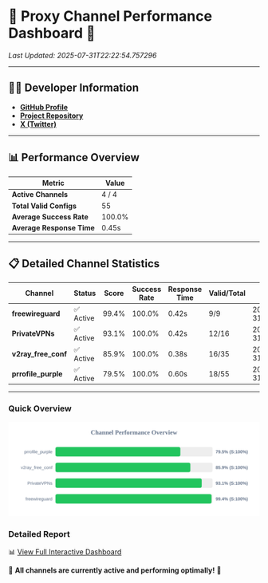 # 🌟 Proxy Channel Performance Dashboard 🌟

_Last Updated: 2025-07-31T22:22:54.757296_

---

## 👩‍💻 Developer Information

- **[GitHub Profile](https://github.com/4n0nymou3)**  
- **[Project Repository](https://github.com/4n0nymou3/multi-proxy-config-fetcher)**  
- **[X (Twitter)](https://x.com/4n0nymou3)**  

---

## 📊 Performance Overview

| Metric                | Value       |
|-----------------------|-------------|
| **Active Channels**   | 4 / 4       |
| **Total Valid Configs** | 55          |
| **Average Success Rate** | 100.0%      |
| **Average Response Time** | 0.45s       |

---

## 📋 Detailed Channel Statistics

| Channel          | Status     | Score  | Success Rate | Response Time | Valid/Total | Last Success               |
|------------------|------------|--------|--------------|---------------|-------------|----------------------------|
| **freewireguard**  | ✅ Active  | 99.4%  | 100.0% | 0.42s         | 9/9       | 2025-07-31T22:22:54.755490 |
| **PrivateVPNs**  | ✅ Active  | 93.1%  | 100.0% | 0.42s         | 12/16       | 2025-07-31T22:22:54.308214 |
| **v2ray_free_conf**  | ✅ Active  | 85.9%  | 100.0% | 0.38s         | 16/35       | 2025-07-31T22:22:53.843042 |
| **prrofile_purple**  | ✅ Active  | 79.5%  | 100.0% | 0.60s         | 18/55       | 2025-07-31T22:22:53.377417 |

---

### Quick Overview
<div align="center">
  <a href="https://raw.githubusercontent.com/nullluser/NullRepo/refs/heads/main/assets/channel_stats_chart.svg">
    <img src="https://raw.githubusercontent.com/nullluser/NullRepo/refs/heads/main/assets/channel_stats_chart.svg" alt="Source Performance Statistics" width="800">
  </a>
</div>

### Detailed Report
📊 [View Full Interactive Dashboard](https://htmlpreview.github.io/?https://github.com/nullluser/NullRepo/blob/main/assets/performance_report.html)

🎉 **All channels are currently active and performing optimally!** 🎉

